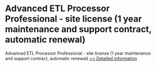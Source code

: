 # Advanced ETL Processor Professional - site license (1 year maintenance and support contract, automatic renewal)
Advanced ETL Processor Professional - site license (1 year maintenance and support contract, automatic renewal)
[>> Detailed information](https://secure.shareit.com/shareit/product.html?productid=300629242&affiliateid=200057808)